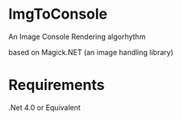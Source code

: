 # ImgToConsole
An Image Console Rendering algorhythm

based on Magick.NET (an image handling library)

# Requirements
.Net 4.0 or Equivalent
